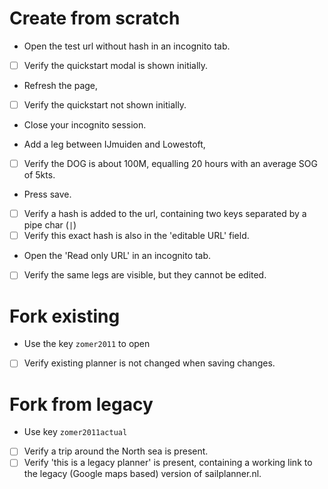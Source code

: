 # Create from scratch
 - Open the test url without hash in an incognito tab.
 - [ ] Verify the quickstart modal is shown initially.
 - Refresh the page,
 - [ ] Verify the quickstart not shown initially.
 - Close your incognito session.

 - Add a leg between IJmuiden and Lowestoft,
 - [ ] Verify the DOG is about 100M, equalling 20 hours with an average SOG of 5kts.
 - Press save.
 - [ ] Verify a hash is added to the url, containing two keys separated by a pipe char (`|`)
 - [ ] Verify this exact hash is also in the 'editable URL' field.
 - Open the 'Read only URL' in an incognito tab.
 - [ ] Verify the same legs are visible, but they cannot be edited.

# Fork existing
 - Use the key `zomer2011` to open
 - [ ] Verify existing planner is not changed when saving changes.

# Fork from legacy
 - Use key `zomer2011actual`
 - [ ] Verify a trip around the North sea is present.
 - [ ] Verify 'this is a legacy planner' is present, containing a working link to the legacy (Google maps based) version of sailplanner.nl.
